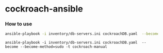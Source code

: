 # cockroach-ansible

### How to use

```bash
ansible-playbook -i inventory/db-servers.ini cockroachDB.yaml  --become --become-method=sudo -t preinstall
```

```
ansible-playbook -i inventory/db-servers.ini cockroachDB.yaml  --become --become-method=sudo -t cockroach-manual
```
